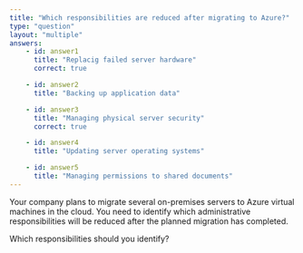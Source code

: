 ```yaml
---
title: "Which responsibilities are reduced after migrating to Azure?"
type: "question"
layout: "multiple"
answers:
    - id: answer1
      title: "Replacig failed server hardware"
      correct: true

    - id: answer2
      title: "Backing up application data"

    - id: answer3
      title: "Managing physical server security"
      correct: true

    - id: answer4
      title: "Updating server operating systems"

    - id: answer5
      title: "Managing permissions to shared documents"
---
```


Your company plans to migrate several on-premises servers to Azure virtual machines in the cloud. You need to identify which administrative responsibilities will be reduced after the planned migration has completed.

Which responsibilities should you identify?